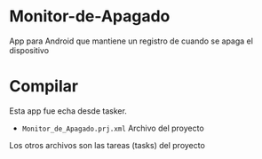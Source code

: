 # Monitor-de-Apagado
App para Android que mantiene un registro de cuando se apaga el dispositivo

# Compilar
Esta app fue echa desde tasker.

- `Monitor_de_Apagado.prj.xml` Archivo del proyecto

Los otros archivos son las tareas (tasks) del proyecto